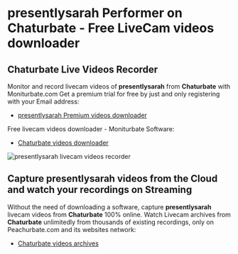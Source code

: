 # presentlysarah Performer on Chaturbate - Free LiveCam videos downloader

## Chaturbate Live Videos Recorder

Monitor and record livecam videos of **presentlysarah** from **Chaturbate** with Moniturbate.com
Get a premium trial for free by just and only registering with your Email address:
* [presentlysarah Premium videos downloader](https://moniturbate.com/request-demo-licence-key.html)

Free livecam videos downloader - Moniturbate Software:
* [Chaturbate videos downloader](https://moniturbate.com/moniturbate-download-software.html)

![presentlysarah livecam videos recorder](https://peachurnet.com/templates/moniturbate-software.png)


## Capture presentlysarah videos from the Cloud and watch your recordings on Streaming

Without the need of downloading a software, capture **presentlysarah** livecam videos from **Chaturbate** 100% online.
Watch Livecam archives from **Chaturbate** unlimitedly from thousands of existing recordings, only on Peachurbate.com and its websites network:
* [Chaturbate videos archives](https://peachurnet.com/)